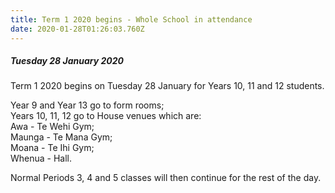 ```yaml
---
title: Term 1 2020 begins - Whole School in attendance
date: 2020-01-28T01:26:03.760Z
---
```

##### Tuesday 28 January 2020  

Term 1 2020 begins on Tuesday 28 January for Years 10, 11 and 12 students.

Year 9 and Year 13 go to form rooms;  
Years 10, 11, 12 go to House venues which are:  
Awa - Te Wehi Gym;  
Maunga - Te Mana Gym;  
Moana - Te Ihi Gym;  
Whenua - Hall.  

Normal Periods 3, 4 and 5 classes will then continue for the rest of the day.

